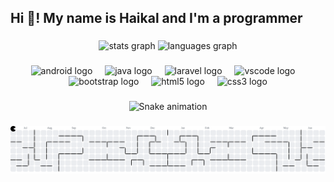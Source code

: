 <h2 align="left">Hi 👋! My name is Haikal and I'm a programmer</h2>

###
<div align="center">
  <img src="https://github-readme-stats.vercel.app/api?username=mhaikalalmacca&hide_title=false&hide_rank=false&show_icons=true&include_all_commits=true&count_private=true&disable_animations=false&theme=dracula&locale=en&hide_border=false&order=1" height="150" alt="stats graph"  />
  <img src="https://github-readme-stats.vercel.app/api/top-langs?username=mhaikalalmacca&locale=en&hide_title=false&layout=compact&card_width=320&langs_count=5&theme=dracula&hide_border=false&order=2" height="150" alt="languages graph"  />
</div>

###

<div align="center">
  <img src="https://cdn.jsdelivr.net/gh/devicons/devicon/icons/android/android-original.svg" height="40" alt="android logo"  />
  <img width="12" />
  <img src="https://cdn.jsdelivr.net/gh/devicons/devicon/icons/java/java-original.svg" height="40" alt="java logo"  />
  <img width="12" />
  <img src="https://cdn.jsdelivr.net/gh/devicons/devicon/icons/laravel/laravel-original.svg" height="40" alt="laravel logo"  />
  <img width="12" />
  <img src="https://cdn.jsdelivr.net/gh/devicons/devicon/icons/vscode/vscode-original.svg" height="40" alt="vscode logo"  />
  <img width="12" />
  <img src="https://cdn.jsdelivr.net/gh/devicons/devicon/icons/bootstrap/bootstrap-original.svg" height="40" alt="bootstrap logo"  />
  <img width="12" />
  <img src="https://cdn.jsdelivr.net/gh/devicons/devicon/icons/html5/html5-original.svg" height="40" alt="html5 logo"  />
  <img width="12" />
  <img src="https://cdn.jsdelivr.net/gh/devicons/devicon/icons/css3/css3-original.svg" height="40" alt="css3 logo"  />
</div>

###

<div align="center">
  <img src="https://raw.githubusercontent.com/mhaikalalmacca/mhaikalalmacca/output/snake.svg" alt="Snake animation" />
</div>

###

<picture>
  <source media="(prefers-color-scheme: dark)" srcset="https://raw.githubusercontent.com/mhaikalalmacca/mhaikalalmacca/output/pacman-contribution-graph-dark.svg">
  <source media="(prefers-color-scheme: light)" srcset="https://raw.githubusercontent.com/mhaikalalmacca/mhaikalalmacca/output/pacman-contribution-graph.svg">
  <img alt="pacman contribution graph" src="https://raw.githubusercontent.com/mhaikalalmacca/mhaikalalmacca/output/pacman-contribution-graph.svg">
</picture>

###
